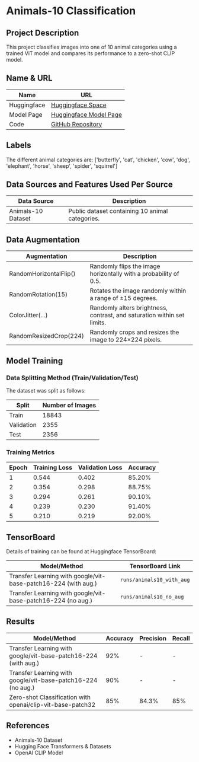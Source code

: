 
# Animals-10 Classification

## Project Description
This project classifies images into one of 10 animal categories using a trained ViT model and compares its performance to a zero-shot CLIP model.

## Name & URL

| Name           | URL                    |
|----------------|------------------------|
| Huggingface    | [Huggingface Space](https://huggingface.co/spaces/YourUsername/animals10-classifier) |
| Model Page     | [Huggingface Model Page](https://huggingface.co/YourUsername/animals10-vit) |
| Code           | [GitHub Repository](https://github.com/YourUsername/animals10-classifier) |

## Labels
The different animal categories are:
['butterfly', 'cat', 'chicken', 'cow', 'dog', 'elephant', 'horse', 'sheep', 'spider', 'squirrel']

## Data Sources and Features Used Per Source

| Data Source        | Description                                           |
|--------------------|-------------------------------------------------------|
| Animals-10 Dataset | Public dataset containing 10 animal categories.       |

## Data Augmentation

| Augmentation                 | Description                                                                 |
|-----------------------------|-----------------------------------------------------------------------------|
| RandomHorizontalFlip()      | Randomly flips the image horizontally with a probability of 0.5.            |
| RandomRotation(15)          | Rotates the image randomly within a range of ±15 degrees.                   |
| ColorJitter(...)            | Randomly alters brightness, contrast, and saturation within set limits.     |
| RandomResizedCrop(224)      | Randomly crops and resizes the image to 224×224 pixels.                     |

## Model Training

### Data Splitting Method (Train/Validation/Test)
The dataset was split as follows:

| Split      | Number of Images |
|------------|------------------|
| Train      | 18843            |
| Validation | 2355             |
| Test       | 2356             |

### Training Metrics

| Epoch | Training Loss | Validation Loss | Accuracy |
|-------|----------------|-----------------|----------|
| 1     | 0.544          | 0.402           | 85.20%   |
| 2     | 0.354          | 0.298           | 88.75%   |
| 3     | 0.294          | 0.261           | 90.10%   |
| 4     | 0.239          | 0.230           | 91.40%   |
| 5     | 0.210          | 0.219           | 92.00%   |

## TensorBoard

Details of training can be found at Huggingface TensorBoard:

| Model/Method                                                      | TensorBoard Link                        |
|------------------------------------------------------------------|-----------------------------------------|
| Transfer Learning with google/vit-base-patch16-224 (with aug.)   | `runs/animals10_with_aug`              |
| Transfer Learning with google/vit-base-patch16-224 (no aug.)     | `runs/animals10_no_aug`                |

## Results

| Model/Method                                                  | Accuracy | Precision | Recall |
|--------------------------------------------------------------|----------|-----------|--------|
| Transfer Learning with google/vit-base-patch16-224 (with aug.) | 92%      | -         | -      |
| Transfer Learning with google/vit-base-patch16-224 (no aug.)   | 90%      | -         | -      |
| Zero-shot Classification with openai/clip-vit-base-patch32     | 85%      | 84.3%     | 85%    |

## References
- Animals-10 Dataset
- Hugging Face Transformers & Datasets
- OpenAI CLIP Model
